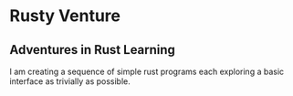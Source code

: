 Rusty Venture
=============

Adventures in Rust Learning
---------------------------

I am creating a sequence of simple rust programs each exploring a basic interface as trivially as possible.

